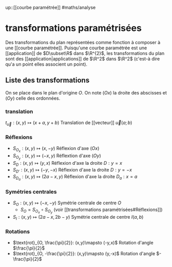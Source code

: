 up::[[courbe paramétrée]]
#maths/analyse 
# transformations paramétrisées
Des transformations du plan représentées comme fonction à composer à une [[courbe paramétrée]].
Puisqu'une courbe paramétrée est une [[application]] de $D\subset\R$ dans $\R^{2}$, les transformations du plan sont des [[application|applications]] de $\R^2$ dans $\R^2$ (c'est-à dire qu'a un point elles associent un point).

## Liste des transformations
On se place dans le plan d'origine $O$.
On note $(Ox)$ la droite des abscisses et $(Oy)$ celle des ordonnées.

### translation
$t_{\vec{u}} : (x, y) \mapsto (x+a, y+b)$ Translation de [[vecteur]] $\vec{u}(a;b)$ 

### Réflexions
 - $S_{O_{x}} : (x,y)\mapsto (x, -y)$ Réflexion d'axe $(Ox)$  
 - $S_{O_{y}}: (x,y)\mapsto (-x, y)$ Réflextion d'axe $(Oy)$
 - $S_{D}:(x, y)\mapsto(y,x)$ Réflexion d'axe la droite $D:y=x$
 - $S_{D'}:(x,y)\mapsto(-y,-x)$ Réflexion d'axe la droite $D:y=-x$
 - $S_{D_{a}} : (x,y)\mapsto (2a - x, y)$ Réflexion d'axe la droite $D_{a}:x=a$

### Symétries centrales
 - $S_{O}:(x,y)\mapsto (-x,-y)$ Symétrie centrale de centre $O$
     - $S_{O} = S_{O_{x}} \circ S_{O_{y}}$ (voir [[transformations paramétrisées#Réflexions]])
 - $S_{I} : (x, y)\mapsto (2a-x, 2b-y)$ Symétrie centrale de centre $I(a, b)$

### Rotations
 - $\text{rot}_{O, \frac{\pi}{2}}: (x,y)\mapsto (-y,x)$ Rotation d'angle $\frac{\pi}{2}$
 - $\text{rot}_{O, -\frac{\pi}{2}}: (x,y)\mapsto (y,-x)$ Rotation d'angle $-\frac{\pi}{2}$ 


